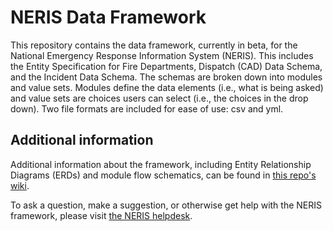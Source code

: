 # NERIS Data Framework
This repository contains the data framework, currently in beta, for the National Emergency Response Information System (NERIS). This includes the Entity Specification for Fire Departments, Dispatch (CAD) Data Schema, and the Incident Data Schema. The schemas are broken down into modules and value sets. Modules define the data elements (i.e., what is being asked) and value sets are choices users can select (i.e., the choices in the drop down). Two file formats are included for ease of use: csv and yml.

## Additional information
Additional information about the framework, including Entity Relationship Diagrams (ERDs) and module flow schematics, can be found in [this repo's wiki](https://github.com/ulfsri/neris-framework/wiki).

To ask a question, make a suggestion, or otherwise get help with the NERIS framework, please visit [the NERIS helpdesk](https://neris.atlassian.net/servicedesk/customer/portals).

